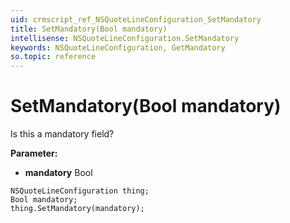 ```yaml
---
uid: crmscript_ref_NSQuoteLineConfiguration_SetMandatory
title: SetMandatory(Bool mandatory)
intellisense: NSQuoteLineConfiguration.SetMandatory
keywords: NSQuoteLineConfiguration, GetMandatory
so.topic: reference
---
```


# SetMandatory(Bool mandatory)

Is this a mandatory field?

**Parameter:** 
 - **mandatory** Bool

```crmscript
NSQuoteLineConfiguration thing;
Bool mandatory;
thing.SetMandatory(mandatory);
```

